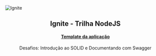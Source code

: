 <img alt="Ignite" src="https://i.imgur.com/eCVyxxy.png">
<h2 align="center">
  Ignite - Trilha NodeJS
</h2>
<h4 align="center">
  <a href="https://github.com/rocketseat-education/ignite-template-introducao-ao-SOLID">Template da aplicação</a>
</h4>
<p align="center">
  Desafios: Introdução ao SOLID e Documentando com Swagger
</p>
